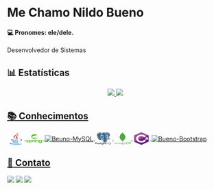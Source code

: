 #  Me Chamo Nildo Bueno
  
#### 💻 Pronomes: ele/dele. 
Desenvolvedor de Sistemas


## 📊 Estatísticas 
<div align="center">
  <a href="https://github.com/nbcf">
  <img height="130em" src="https://github-readme-stats.vercel.app/api?username=nbcf&show_icons=true&theme=aura&include_all_commits=true&count_private=true"/>
  <img height="130em" src="https://github-readme-stats.vercel.app/api/top-langs/?username=nbcf&layout=compact&langs_count=7&theme=aura"/>
  
</div>
  
  
## 📚 Conhecimentos
<div>
  <img align="center" alt="Bueno-Java" height="30" width="40" src="https://raw.githubusercontent.com/devicons/devicon/master/icons/java/java-original.svg">
  <img align="center" alt="Bueno-Spring" height="30" width="40" src="https://raw.githubusercontent.com/devicons/devicon/master/icons/spring/spring-original-wordmark.svg">
<img align="center" alt="Beuno-MySQL" height="30" width="40" src="https://cdn.jsdelivr.net/gh/devicons/devicon/icons/mysql/mysql-plain.svg">
  <img align="center" alt="Bueno-PostgreSQL" height="30" width="40" src="https://raw.githubusercontent.com/devicons/devicon/master/icons/postgresql/postgresql-original-wordmark.svg">
  <img align="center" alt="Bueno-MongoDB" height="30" width="40" src="https://raw.githubusercontent.com/devicons/devicon/master/icons/mongodb/mongodb-plain-wordmark.svg">
  <img align="center" alt="Bueno-Csharp" height="30" width="40" src="https://raw.githubusercontent.com/devicons/devicon/master/icons/csharp/csharp-original.svg">
  <img align="center" alt="Bueno-Bootstrap" height="30" width="40" src="https://cdn.jsdelivr.net/gh/devicons/devicon/icons/bootstrap/bootstrap-plain.svg">
</div>
          
## 📱 Contato  
<div>
 <a href = "mailto:nildobueno@gmail.com"><img src="https://img.shields.io/badge/-Gmail-%23333?style=for-the-badge&logo=gmail&logoColor=white" target="_blank"></a>
  <a href = "mailto:nildobueno@hotmail.com"><img src="https://img.shields.io/badge/-Hotmail-%23333?style=for-the-badge&logo=hotmail&logoColor=white" target="_blank"></a>
  <a href="https://www.linkedin.com/in/nildo-bueno-271464167" target="_blank"><img src="https://img.shields.io/badge/-LinkedIn-%230077B5?style=for-the-badge&logo=linkedin&logoColor=white" target="_blank"></a> 
</div>
